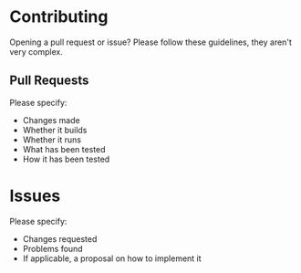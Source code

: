 # Contributing
Opening a pull request or issue? Please follow these guidelines, they aren't very complex.

## Pull Requests
Please specify:
- Changes made
- Whether it builds
- Whether it runs
- What has been tested
- How it has been tested

# Issues
Please specify:
- Changes requested
- Problems found
- If applicable, a proposal on how to implement it